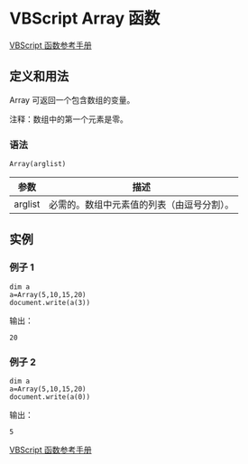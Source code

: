 # VBScript Array 函数

[VBScript 函数参考手册](/vbscript/vbscript_ref_functions.asp "VBScript 函数")

## 定义和用法

Array 可返回一个包含数组的变量。

注释：数组中的第一个元素是零。

### 语法

```
Array(arglist)
```

| 参数 | 描述 |
| --- | --- |
| arglist | 必需的。数组中元素值的列表（由逗号分割）。 |

## 实例

### 例子 1

```
dim a
a=Array(5,10,15,20)
document.write(a(3))
```

输出：

```
20
```

### 例子 2

```
dim a
a=Array(5,10,15,20)
document.write(a(0))
```

输出：

```
5
```

[VBScript 函数参考手册](/vbscript/vbscript_ref_functions.asp "VBScript 函数")

